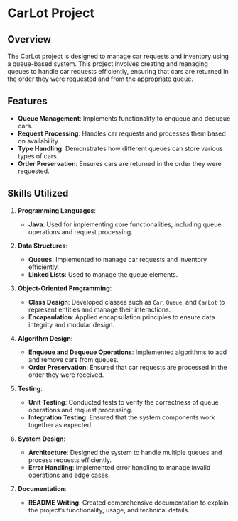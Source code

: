 # CarLot Project

## Overview

The CarLot project is designed to manage car requests and inventory using a queue-based system. This project involves creating and managing queues to handle car requests efficiently, ensuring that cars are returned in the order they were requested and from the appropriate queue. 

## Features

- **Queue Management**: Implements functionality to enqueue and dequeue cars.
- **Request Processing**: Handles car requests and processes them based on availability.
- **Type Handling**: Demonstrates how different queues can store various types of cars.
- **Order Preservation**: Ensures cars are returned in the order they were requested.

## Skills Utilized

1. **Programming Languages**:
   - **Java**: Used for implementing core functionalities, including queue operations and request processing.

2. **Data Structures**:
   - **Queues**: Implemented to manage car requests and inventory efficiently.
   - **Linked Lists**: Used to manage the queue elements.

3. **Object-Oriented Programming**:
   - **Class Design**: Developed classes such as `Car`, `Queue`, and `CarLot` to represent entities and manage their interactions.
   - **Encapsulation**: Applied encapsulation principles to ensure data integrity and modular design.

4. **Algorithm Design**:
   - **Enqueue and Dequeue Operations**: Implemented algorithms to add and remove cars from queues.
   - **Order Preservation**: Ensured that car requests are processed in the order they were received.

5. **Testing**:
   - **Unit Testing**: Conducted tests to verify the correctness of queue operations and request processing.
   - **Integration Testing**: Ensured that the system components work together as expected.

6. **System Design**:
   - **Architecture**: Designed the system to handle multiple queues and process requests efficiently.
   - **Error Handling**: Implemented error handling to manage invalid operations and edge cases.

7. **Documentation**:
   - **README Writing**: Created comprehensive documentation to explain the project’s functionality, usage, and technical details.

